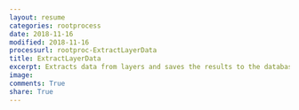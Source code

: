 ```yaml
---
layout: resume
categories: rootprocess
date: 2018-11-16
modified: 2018-11-16
processurl: rootproc-ExtractLayerData
title: ExtractLayerData
excerpt: Extracts data from layers and saves the results to the database
image: 
comments: True
share: True
---
```

